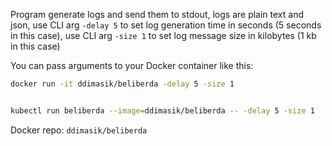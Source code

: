 Program generate logs and send them to stdout, logs are plain text and json, use CLI arg `-delay 5` to set log generation time in seconds (5 seconds in this case), use CLI arg `-size 1` to set log message size in kilobytes (1 kb in this case)


You can pass arguments to your Docker container like this:

```bash
docker run -it ddimasik/beliberda -delay 5 -size 1


kubectl run beliberda --image=ddimasik/beliberda -- -delay 5 -size 1
```

Docker repo: `ddimasik/beliberda`